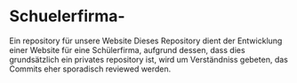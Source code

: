 # Schuelerfirma-
Ein repository für unsere Website 
Dieses Repository dient der Entwicklung einer Website für eine Schülerfirma, aufgrund dessen, dass dies grundsätzlich ein privates repository ist, wird um Verständniss gebeten, das Commits eher sporadisch reviewed werden.
